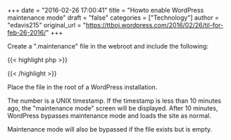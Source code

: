 +++
date = "2016-02-26 17:00:41"
title = "Howto enable WordPress maintenance mode"
draft = "false"
categories = ["Technology"]
author = "edavis215"
original_url = "https://ttboj.wordpress.com/2016/02/26/til-for-feb-26-2016/"
+++

Create a ".maintenance" file in the webroot and include the following:

{{< highlight php >}}
<?php $upgrading = 1455233470; ?>
{{< /highlight >}}

Place the file in the root of a WordPress installation.

The number is a UNIX timestamp. If the timestamp is less than 10
minutes ago, the "maintenance mode" screen will be displayed. After 10
minutes, WordPress bypasses maintenance mode and loads the site as
normal.

Maintenance mode will also be bypassed if the file exists but is
empty.

